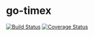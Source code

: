 # go-timex

[![Build Status](https://travis-ci.org/tomi77/go-timex.svg?branch=master)](https://travis-ci.org/tomi77/go-timex)
[![Coverage Status](https://coveralls.io/repos/github/tomi77/go-timex/badge.svg?branch=master)](https://coveralls.io/github/tomi77/go-timex?branch=master)
